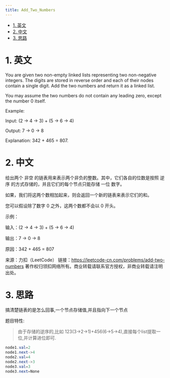 ```yaml
---
title: Add_Two_Numbers
---
```

<!-- TOC -->

- [1. 英文](#1-英文)
- [2. 中文](#2-中文)
- [3. 思路](#3-思路)

<!-- /TOC -->

# 1. 英文

You are given two non-empty linked lists representing two non-negative integers. The digits are stored in reverse order and each of their nodes contain a single digit. Add the two numbers and return it as a linked list.

You may assume the two numbers do not contain any leading zero, except the number 0 itself.

Example:

Input: (2 -> 4 -> 3) + (5 -> 6 -> 4)

Output: 7 -> 0 -> 8

Explanation: 342 + 465 = 807.

# 2. 中文

给出两个 非空 的链表用来表示两个非负的整数。其中，它们各自的位数是按照 逆序 的方式存储的，并且它们的每个节点只能存储 一位 数字。

如果，我们将这两个数相加起来，则会返回一个新的链表来表示它们的和。

您可以假设除了数字 0 之外，这两个数都不会以 0 开头。

示例：

输入：(2 -> 4 -> 3) + (5 -> 6 -> 4)

输出：7 -> 0 -> 8

原因：342 + 465 = 807

来源：力扣（LeetCode）
链接：<https://leetcode-cn.com/problems/add-two-numbers>
著作权归领扣网络所有。商业转载请联系官方授权，非商业转载请注明出处。

# 3. 思路

搞清楚链表的是怎么回事,一个节点存储值,并且指向下一个节点

题目特性:
>由于存储的逆序的,比如 123(3->2->1)+456(6->5->4),直接每个list提取一位,并计算进位即可.

```java
node1.val=2
node1.next->4
node2.val=4
node2.next->3
node3.val=3
node3.next=None
```
